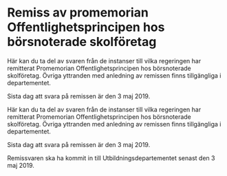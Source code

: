 # Remiss av promemorian Offentlighetsprincipen hos börsnoterade skolföretag

Här kan du ta del av svaren från de instanser till vilka regeringen har remitterat Promemorian Offentlighetsprincipen hos börsnoterade skolföretag. Övriga yttranden med anledning av remissen finns tillgängliga i departementet.

Sista dag att svara på remissen är den 3 maj 2019.

Här kan du ta del av svaren från de instanser till vilka regeringen har remitterat Promemorian Offentlighetsprincipen hos börsnoterade skolföretag. Övriga yttranden med anledning av remissen finns tillgängliga i departementet.

Sista dag att svara på remissen är den 3 maj 2019.

Remissvaren ska ha kommit in till Utbildningsdepartementet senast den
3 maj 2019.
